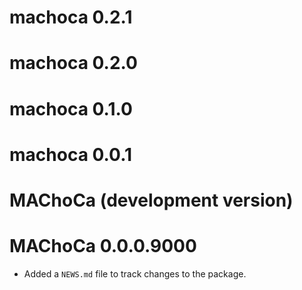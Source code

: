 # machoca 0.2.1

# machoca 0.2.0

# machoca 0.1.0

# machoca 0.0.1

# MAChoCa (development version)

# MAChoCa 0.0.0.9000

* Added a `NEWS.md` file to track changes to the package.
